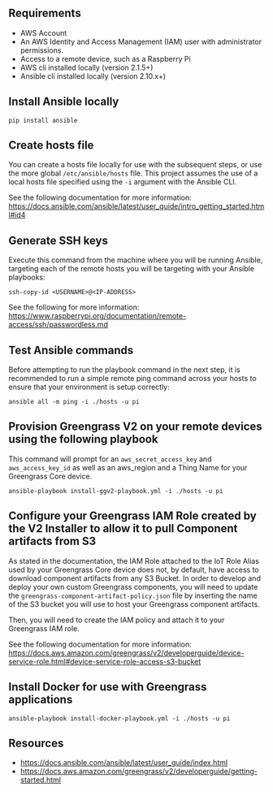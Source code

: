 
## Requirements

* AWS Account
* An AWS Identity and Access Management (IAM) user with administrator permissions.
* Access to a remote device, such as a Raspberry Pi
* AWS cli installed locally (version 2.1.5+)
* Ansible cli installed locally  (version 2.10.x+)

## Install Ansible locally

`pip install ansible`

## Create hosts file

You can create a hosts file locally for use with the subsequent steps, or use the more global `/etc/ansible/hosts` file. This project assumes the use of a local hosts file specified using the `-i` argument with the Ansible CLI.

See the following documentation for more information: https://docs.ansible.com/ansible/latest/user_guide/intro_getting_started.html#id4

## Generate SSH keys

Execute this command from the machine where you will be running Ansible, targeting each of the remote hosts you will be targeting with your Ansible playbooks:

`ssh-copy-id <USERNAME>@<IP-ADDRESS>`

See the following for more information: https://www.raspberrypi.org/documentation/remote-access/ssh/passwordless.md

## Test Ansible commands

Before attempting to run the playbook command in the next step, it is recommended to run a simple remote ping command across your hosts to ensure that your environment is setup correctly:

`ansible all -m ping -i ./hosts -u pi`


## Provision Greengrass V2 on your remote devices using the following playbook

This command will prompt for an `aws_secret_access_key` and `aws_access_key_id` as well as an aws_region and a Thing Name for your Greengrass Core device.

`ansible-playbook install-ggv2-playbook.yml -i ./hosts -u pi`

## Configure your Greengrass IAM Role created by the V2 Installer to allow it to pull Component artifacts from S3

As stated in the documentation, the IAM Role attached to the IoT Role Alias used by your Greengrass Core device does not, by default, have access to download component artifacts from any S3 Bucket. In order to develop and deploy your own custom Greengrass components, you will need to update the `greengrass-component-artifact-policy.json` file by inserting the name of the S3 bucket you will use to host your Greengrass component artifacts.

Then, you will need to create the IAM policy and attach it to your Greengrass IAM role.

See the following documentation for more information: https://docs.aws.amazon.com/greengrass/v2/developerguide/device-service-role.html#device-service-role-access-s3-bucket

## Install Docker for use with Greengrass applications

`ansible-playbook install-docker-playbook.yml -i ./hosts -u pi`


## Resources

* https://docs.ansible.com/ansible/latest/user_guide/index.html
* https://docs.aws.amazon.com/greengrass/v2/developerguide/getting-started.html
